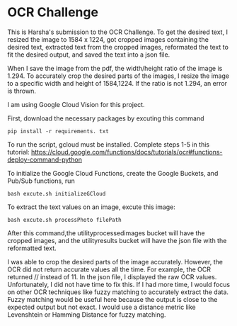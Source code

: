 # OCR Challenge

This is Harsha's submission to the OCR Challenge. To get the desired text, I resized the image to 1584 x 1224, got cropped images containing the desired text, extracted text from the cropped images, reformated the text to fit the desired output, and saved the text into a json file.

When I save the image from the pdf, the width/height ratio of the image is 1.294. To accurately crop the desired parts of the images, I resize the image to a specific width and height of 1584,1224. If the ratio is not 1.294, an error is thrown. 

I am using Google Cloud Vision for this project.

First, download the necessary packages by excuting this command 

```
pip install -r requirements. txt 
```

To run the script, gcloud must be installed. Complete steps 1-5 in this tutorial: https://cloud.google.com/functions/docs/tutorials/ocr#functions-deploy-command-python

To initialize the Google Cloud Functions, create the Google Buckets, and Pub/Sub functions, run 

```
bash excute.sh initializeGCloud
```

To extract the text values on an image, excute this image:

```
bash excute.sh processPhoto filePath
```

After this command,the utilityprocessedimages bucket will have the cropped images, and the utilityresults bucket will have the json file with the reformatted text. 

I was able to crop the desired parts of the image accurately. However, the OCR did not return accurate values all the time. For example, the OCR returned // instead of 11. In the json file, I displayed the raw OCR values. Unfortunately, I did not have time to fix this. If I had more time, I would focus on other OCR techniques like fuzzy matching to accurately extract the data. Fuzzy matching would be useful here because the output is close to the expected output but not exact. I would use a distance metric like Levenshtein or Hamming Distance for fuzzy matching.